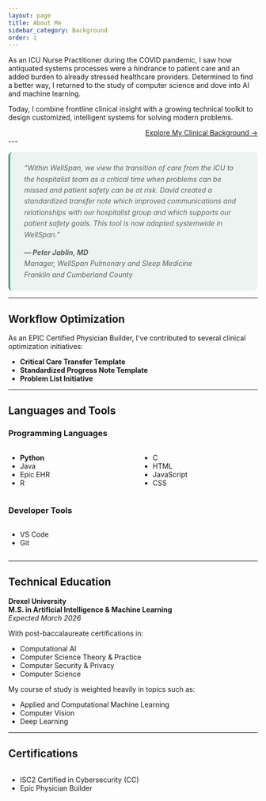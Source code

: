 ```yaml
---
layout: page
title: About Me
sidebar_category: Background
order: 1
---
```


As an ICU Nurse Practitioner during the COVID pandemic, I saw how antiquated systems processes were a hindrance to patient care and an added burden to already stressed healthcare providers. Determined to find a better way, I returned to the study of computer science and dove into AI and machine learning.  

Today, I combine frontline clinical insight with a growing technical toolkit to design customized, intelligent systems for solving modern problems.

<div style="text-align:right;"><a href="/Pages/clinical_background/">Explore My Clinical Background →</a></div>
---
<div class="section">
  <blockquote style="line-height: 1.6; font-style: italic; margin: 1em auto; padding: 1.5em 2em; background-color: rgba(91, 163, 134, 0.1); border-left: 4px solid #5BA386; border-radius: 8px; max-width: 800px;">
    “Within WellSpan, we view the transition of care from the ICU to the hospitalist team as a critical time 
    when problems can be missed and patient safety can be at risk.  
    David created a standardized transfer note which improved communications and relationships with our hospitalist group and which supports our patient safety goals.  
    This tool is now adopted systemwide in WellSpan.”
    <br>
    <span style="display: block; margin-top: 1em; font-weight: bold;">
      — Peter Jablin, MD
    </span>
    <span style="display: block; font-weight: normal;">
      Manager, WellSpan Pulmonary and Sleep Medicine<br>
      Franklin and Cumberland County
    </span>
  </blockquote>
</div>

---  

## Workflow Optimization  

As an EPIC Certified Physician Builder, I've contributed to several clinical optimization initiatives:

- **Critical Care Transfer Template**  
- **Standardized Progress Note Template**  
- **Problem List Initiative**

---  

## Languages and Tools

### Programming Languages
<div style="display: flex; gap: 2rem; flex-wrap: wrap;">
  <div style="flex: 1;">
    <ul>
      <li><b>Python</b></li>
      <li>Java</li>
      <li>Epic EHR</li>
      <li>R</li>
    </ul>
  </div>
  <div style="flex: 1;">
    <ul>
      <li>C</li>
      <li>HTML</li>
      <li>JavaScript</li>
      <li>CSS</li>
    </ul>
  </div>
</div>

### Developer Tools
<div style="display: flex; gap: 2rem; flex-wrap: wrap;">
  <div style="flex: 1;">
    <ul>
      <li>VS Code</li>
      <li>Git</li>
    </ul>
  </div>
</div>

---

## Technical Education

**Drexel University**  
**M.S. in Artificial Intelligence & Machine Learning**  
<em>Expected March 2026</em>

With post-baccalaureate certifications in:

- Computational AI  
- Computer Science Theory & Practice  
- Computer Security & Privacy  
- Computer Science  

My course of study is weighted heavily in topics such as:  

- Applied and Computational Machine Learning  
- Computer Vision  
- Deep Learning  

<hr>

## Certifications

<div style="display: flex; gap: 2rem; flex-wrap: wrap;">
  <div style="flex: 1;">
    <ul>
      <li>ISC2 Certified in Cybersecurity (CC)</li>
      <li>Epic Physician Builder</li>
    </ul>
  </div>
</div>
